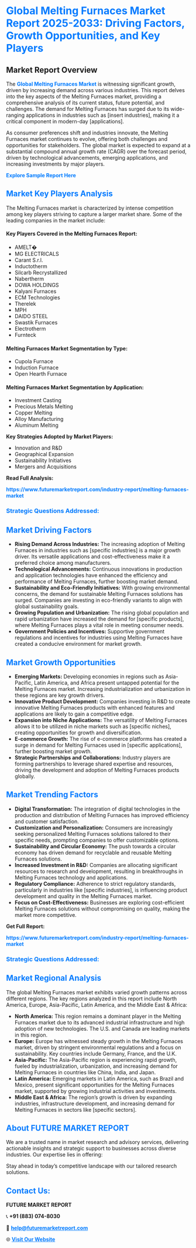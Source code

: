<h1 style="color: #007BFF;">Global Melting Furnaces Market Report 2025-2033: Driving Factors, Growth Opportunities, and Key Players</h1>

<section id="overview">
<h2>Market Report Overview</h2>
<p>The <a href="https://www.futuremarketreport.com/industry-report/melting-furnaces-market" style="color: #007BFF; text-decoration: none;"><strong>Global Melting Furnaces Market</strong></a> is witnessing significant growth, driven by increasing demand across various industries. This report delves into the key aspects of the Melting Furnaces market, providing a comprehensive analysis of its current status, future potential, and challenges. The demand for Melting Furnaces has surged due to its wide-ranging applications in industries such as [insert industries], making it a critical component in modern-day [applications].</p>
<p>As consumer preferences shift and industries innovate, the Melting Furnaces market continues to evolve, offering both challenges and opportunities for stakeholders. The global market is expected to expand at a substantial compound annual growth rate (CAGR) over the forecast period, driven by technological advancements, emerging applications, and increasing investments by major players.</p>
</section>

<section id="overview">
<p><a href="https://www.futuremarketreport.com/request-sample/reportId=92179" style="color: #007BFF; text-decoration: none;"><strong>Explore Sample Report Here</strong></a></p>
</section>

<section id="key-players">
<h2 style="color: #007BFF;">Market Key Players Analysis</h2>
<p>The Melting Furnaces market is characterized by intense competition among key players striving to capture a larger market share. Some of the leading companies in the market include:</p>
<h4>Key Players Covered in the Melting Furnaces Report:</h4>
<ul><li>AMELT�</li><li>MG ELECTRICALS</li><li>Carant S.r.l.</li><li>Inductotherm</li><li>Silcarb Recrystallized</li><li>Nabertherm</li><li>DOWA HOLDINGS</li><li>Kalyani Furnaces</li><li>ECM Technologies</li><li>Therelek</li><li>MPH</li><li>DAIDO STEEL</li><li>Swastik Furnaces</li><li>Electrotherm</li><li>Furnteck</li></ul>
<h4>Melting Furnaces Market Segmentation by Type:</h4>
<ul><li>Cupola Furnace</li><li>Induction Furnace</li><li>Open Hearth Furnace</li></ul>

<h4>Melting Furnaces Market Segmentation by Application:</h4>
<ul><li>Investment Casting</li><li>Precious Metals Melting</li><li>Copper Melting</li><li>Alloy Manufacturing</li><li>Aluminum Melting</li></ul>
<p><strong>Key Strategies Adopted by Market Players:</strong></p>
<ul>
<li>Innovation and R&D</li>
<li>Geographical Expansion</li>
<li>Sustainability Initiatives</li>
<li>Mergers and Acquisitions</li>
</ul>
</section>

<section>
<p><strong>Read Full Analysis: </strong></p><a href="https://www.futuremarketreport.com/industry-report/melting-furnaces-market" style="color: #007BFF; text-decoration: none;"><strong>https://www.futuremarketreport.com/industry-report/melting-furnaces-market</strong></a>
<h3 style="color: #007BFF;">Strategic Questions Addressed:</h3>
</section>

<section id="driving-factors">
<h2 style="color: #007BFF;">Market Driving Factors</h2>
<ul>
<li><strong>Rising Demand Across Industries:</strong> The increasing adoption of Melting Furnaces in industries such as [specific industries] is a major growth driver. Its versatile applications and cost-effectiveness make it a preferred choice among manufacturers.</li>
<li><strong>Technological Advancements:</strong> Continuous innovations in production and application technologies have enhanced the efficiency and performance of Melting Furnaces, further boosting market demand.</li>
<li><strong>Sustainability and Eco-Friendly Initiatives:</strong> With growing environmental concerns, the demand for sustainable Melting Furnaces solutions has surged. Companies are investing in eco-friendly variants to align with global sustainability goals.</li>
<li><strong>Growing Population and Urbanization:</strong> The rising global population and rapid urbanization have increased the demand for [specific products], where Melting Furnaces plays a vital role in meeting consumer needs.</li>
<li><strong>Government Policies and Incentives:</strong> Supportive government regulations and incentives for industries using Melting Furnaces have created a conducive environment for market growth.</li>
</ul>
</section>

<section id="growth-opportunities">
<h2 style="color: #007BFF;">Market Growth Opportunities</h2>
<ul>
<li><strong>Emerging Markets:</strong> Developing economies in regions such as Asia-Pacific, Latin America, and Africa present untapped potential for the Melting Furnaces market. Increasing industrialization and urbanization in these regions are key growth drivers.</li>
<li><strong>Innovative Product Development:</strong> Companies investing in R&D to create innovative Melting Furnaces products with enhanced features and applications are likely to gain a competitive edge.</li>
<li><strong>Expansion into Niche Applications:</strong> The versatility of Melting Furnaces allows it to be utilized in niche markets such as [specific niches], creating opportunities for growth and diversification.</li>
<li><strong>E-commerce Growth:</strong> The rise of e-commerce platforms has created a surge in demand for Melting Furnaces used in [specific applications], further boosting market growth.</li>
<li><strong>Strategic Partnerships and Collaborations:</strong> Industry players are forming partnerships to leverage shared expertise and resources, driving the development and adoption of Melting Furnaces products globally.</li>
</ul>
</section>

<section id="trending-factors">
<h2 style="color: #007BFF;">Market Trending Factors</h2>
<ul>
<li><strong>Digital Transformation:</strong> The integration of digital technologies in the production and distribution of Melting Furnaces has improved efficiency and customer satisfaction.</li>
<li><strong>Customization and Personalization:</strong> Consumers are increasingly seeking personalized Melting Furnaces solutions tailored to their specific needs, prompting companies to offer customizable options.</li>
<li><strong>Sustainability and Circular Economy:</strong> The push towards a circular economy has driven demand for recyclable and reusable Melting Furnaces solutions.</li>
<li><strong>Increased Investment in R&D:</strong> Companies are allocating significant resources to research and development, resulting in breakthroughs in Melting Furnaces technology and applications.</li>
<li><strong>Regulatory Compliance:</strong> Adherence to strict regulatory standards, particularly in industries like [specific industries], is influencing product development and quality in the Melting Furnaces market.</li>
<li><strong>Focus on Cost-Effectiveness:</strong> Businesses are exploring cost-efficient Melting Furnaces solutions without compromising on quality, making the market more competitive.</li>
</ul>
</section>

<section>
<p><strong>Get Full Report: </strong></p><a href="https://www.futuremarketreport.com/industry-report/melting-furnaces-market" style="color: #007BFF; text-decoration: none;"><strong>https://www.futuremarketreport.com/industry-report/melting-furnaces-market</strong></a>
<h3 style="color: #007BFF;">Strategic Questions Addressed:</h3>
</section>


<section id="regional-analysis">
<h2 style="color: #007BFF;">Market Regional Analysis</h2>
<p>The global Melting Furnaces market exhibits varied growth patterns across different regions. The key regions analyzed in this report include North America, Europe, Asia-Pacific, Latin America, and the Middle East & Africa:</p>
<ul>
<li><strong>North America:</strong> This region remains a dominant player in the Melting Furnaces market due to its advanced industrial infrastructure and high adoption of new technologies. The U.S. and Canada are leading markets in this region.</li>
<li><strong>Europe:</strong> Europe has witnessed steady growth in the Melting Furnaces market, driven by stringent environmental regulations and a focus on sustainability. Key countries include Germany, France, and the U.K.</li>
<li><strong>Asia-Pacific:</strong> The Asia-Pacific region is experiencing rapid growth, fueled by industrialization, urbanization, and increasing demand for Melting Furnaces in countries like China, India, and Japan.</li>
<li><strong>Latin America:</strong> Emerging markets in Latin America, such as Brazil and Mexico, present significant opportunities for the Melting Furnaces market, supported by growing industrial activities and investments.</li>
<li><strong>Middle East & Africa:</strong> The region’s growth is driven by expanding industries, infrastructure development, and increasing demand for Melting Furnaces in sectors like [specific sectors].</li>
</ul>
</section>

<footer>
<h2 style="color: #007BFF;">About FUTURE MARKET REPORT</h2>
<p>We are a trusted name in market research and advisory services, delivering actionable insights and strategic support to businesses across diverse industries. Our expertise lies in offering:</p>

<p>Stay ahead in today’s competitive landscape with our tailored research solutions.</p>

<h2 style="color: #007BFF;">Contact Us:</h2>
<p><strong>FUTURE MARKET REPORT</strong></p>
<p>📞 <strong>+91 (883) 074-8030</strong></p>
<p>📧 <strong><a href="mailto:help@futuremarketreport.com" style="color: #007BFF;">help@futuremarketreport.com</a></strong></p>
<p>🌐 <strong><a href="https://www.futuremarketreport.com/" style="color: #007BFF;">Visit Our Website</a></strong></p>
</footer>